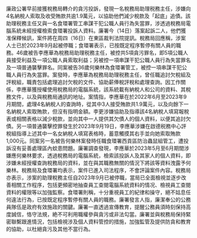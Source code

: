 廉政公署早前接獲稅務局轉介的貪污投訴，發現一名稅務局助理税務主任，涉嫌向4名納稅人索取及收受賄款共逾1.9萬元，以協助他們減少稅款及「起底」追債。該助理税務主任又與一名食環署管工串謀干犯公職人員行為失當罪，涉透過稅務局電腦系統未經授權檢索食環署投訴人資料。廉署今（14日）落案起訴二人，他們獲准保釋候訊，案件將在周四（16日）在東區裁判法院提訊。稅務局回應稱，涉案人士已於2023年9月起被停職；食環署表示，已按既定程序暫停有關人員的職務。46歲被告李應華為稅務局助理税務主任，被控共5項貪污罪名，即5項公職人員接受利益及一項公職人員索取利益；另被控一項串謀干犯公職人員行為失當罪名及一項普通襲擊罪名。同案被告36歲何樂林為食環署管工，被控一項串謀干犯公職人員行為失當罪。案發時，李應華為稅務局助理税務主任，曾任職追討欠稅組及評稅組，職責包括處理追討欠稅的文件、協助薪俸稅評稅和處理查詢。因工作關係，李應華獲授權使用稅務局的電腦系統，該系統載有納稅人和公司的資料、其稅務文件，以及與稅務局通訊的地址。案情指，李應華在於2022年6月至2023年9月期間，處理4名納稅人的查詢時，從其中3人接受賄款共1.9萬元，以及向餘下一名納稅人索取賄款，但沒有指明金額。李更涉嫌協助及指導該4名納稅人填寫報稅表或相關表格以減少稅款，並向其中一人提供其欠債人的個人資料，以便其追討欠債。另一項普通襲擊控罪發生於2023年9月19日，李應華涉嫌在啟德税務中心評稅組指導上述其中一名女納稅人填寫表格時，蓄意觸摸其右手並向她索取賄款1,000元。同案另一名被告何樂林案發時任職食環署西貢區防治蟲鼠組管工，遭投訴沒有妥善處理區內蚊患問題。廉署調查發現，李應華於2023年5月至6月期間涉嫌應何樂林要求，透過稅務局的電腦系統，檢索該投訴人及其家人的個人資料，即涉嫌未經授權查詢稅務局的資料，並在與其職務無關的情況下將該等資料洩露予何樂林。稅務局及食環署均表示，案件已進入司法程序，不會評論案件內容。稅務局亦表示，涉案的助理稅務主任自2023年9月已被停職，當局已全面檢視並逐步改善相關工作程序，包括更頻密地抽查員工查閱電腦系統資料的情况、檢視員工查閱資料的權限等以加強監察。食環署則稱，十分重視員工的紀律和操守，絕不姑息任何違法行為，已按既定程序暫停有關人員的職務。廉署發言人指，廉潔奉公的公務員隊伍是政府有效施政的關鍵。廉署一直透過宣傳教育，提醒公務員須時刻保持高度誠信，恪守法規，絶不可利用職權參與貪污或非法勾當。廉署並與稅務局保持緊密聯繫跟進情況，包括檢視涉及個人資料管控的措施，加強監管及提供防貪和教育的協助，以杜絕貪污及其他不當行為。